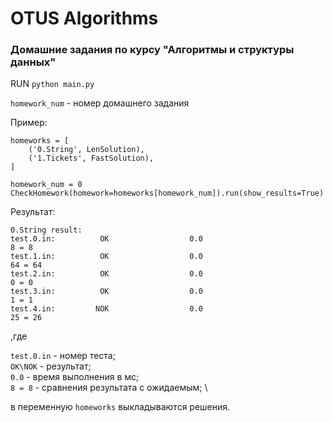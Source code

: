 # OTUS Algorithms

### Домашние задания по курсу "Алгоритмы и структуры данных"

RUN  `python main.py`

`homework_num` - номер домашнего задания

Пример:

    homeworks = [
        ('0.String', LenSolution),
        ('1.Tickets', FastSolution),
    ]

    homework_num = 0
    CheckHomework(homework=homeworks[homework_num]).run(show_results=True)

Результат:

```
0.String result:
test.0.in:          OK                  0.0                              8 = 8
test.1.in:          OK                  0.0                             64 = 64
test.2.in:          OK                  0.0                              0 = 0
test.3.in:          OK                  0.0                              1 = 1
test.4.in:         NOK                  0.0                             25 = 26
```
,где 

`test.0.in` - номер теста; \
`OK\NOK` - результат; \
`0.0` - время выполнения в мс; \
`8 = 8` - сравнения результата с ожидаемым; \

в переменную `homeworks` выкладываются решения.